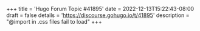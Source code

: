 +++
title = 'Hugo Forum Topic #41895'
date = 2022-12-13T15:22:43-08:00
draft = false
details = 'https://discourse.gohugo.io/t/41895'
description = "@import in .css files fail to load"
+++
